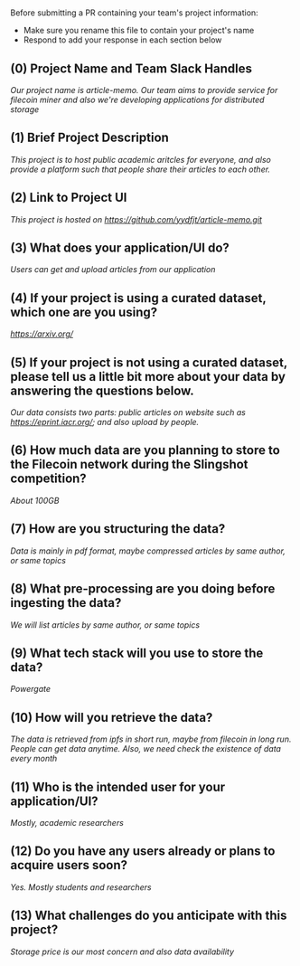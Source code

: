 # <article-memo>

Before submitting a PR containing your team's project information:
- Make sure you rename this file to contain your project's name
- Respond to add your response in each section below

## (0) Project Name and Team Slack Handles

*Our project name is article-memo. Our team aims to provide service for filecoin miner and also we're developing applications for distributed storage*

## (1) Brief Project Description

*This project is to host public academic aritcles for everyone, and also provide a platform such that people share their articles to each other.*

## (2) Link to Project UI

*This project is hosted on https://github.com/yydfjt/article-memo.git*

## (3) What does your application/UI do?

*Users can get and upload articles from our application*

## (4) If your project is using a curated dataset, which one are you using?

*https://arxiv.org/*

## (5) If your project is not using a curated dataset, please tell us a little bit more about your data by answering the questions below.

*Our data consists two parts: public articles on website such as https://eprint.iacr.org/;  and also upload by people.*

## (6) How much data are you planning to store to the Filecoin network during the Slingshot competition?

*About 100GB*

## (7) How are you structuring the data?

*Data is mainly in pdf format, maybe compressed articles by same author, or same topics*

## (8) What pre-processing are you doing before ingesting the data?

*We will list articles by same author, or same topics*

## (9)  What tech stack will you use to store the data?

*Powergate*

## (10) How will you retrieve the data?

*The data is retrieved from ipfs in short run, maybe from filecoin in long run. People can get data anytime. Also, we need check the existence of data every month*

## (11) Who is the intended user for your application/UI?

*Mostly, academic researchers*

## (12) Do you have any users already or plans to acquire users soon?

*Yes. Mostly students and researchers*

## (13) What challenges do you anticipate with this project?

*Storage price is our most concern and also data availability*

